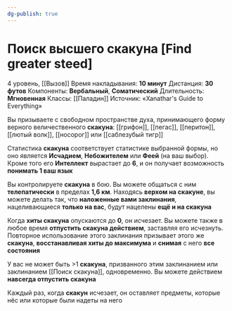 ```yaml
---
dg-publish: true
---
```

# Поиск высшего скакуна [Find greater steed]
4 уровень, [[Вызов]]
Время накладывания: **10 минут**
Дистанция: **30 футов**
Компоненты: **Вербальный**, **Соматический**
Длительность: **Мгновенная**
Классы: [[Паладин]]
Источник: «Xanathar's Guide to Everything»

Вы призываете с свободном пространстве духа, принимающего форму верного величественного **скакуна**: [[грифон]], [[пегас]], [[перитон]], [[лютый волк]], [[носорог]] или [[саблезубый тигр]]

Статистика **скакуна** соответствует статистике выбранной формы, но оно является **Исчадием**, **Небожителем** или **Феей** (на ваш выбор). Кроме того его **Интеллект** вырастает до **6**, и он получает возможность **понимать 1 ваш язык**

Вы контролируете **скакуна** в бою. Вы можете общаться с ним **телепатически** в пределах **1,6 км**. Находясь **верхом на скакуне**, вы можете делать так, что **наложенные вами заклинания**, нацеливающиеся **только на вас**, будут нацелены **ещё и на скакуна**

Когда **хиты скакуна** опускаются до **0**, он исчезает. Вы можете также в любое время **отпустить скакуна действием**, заставляя его исчезнуть. Повторное использование этого заклинания призывает этого же **скакуна**, **восстанавливая хиты до максимума** и **снимая** с него **все состояния**

У вас не может быть >1 **скакуна**, призванного этим заклинанием или заклинанием [[Поиск скакуна]], одновременно. Вы можете действием **навсегда отпустить скакуна**

Каждый раз, когда **скакун** исчезает, он оставляет предметы, которые нёс или которые были надеты на него